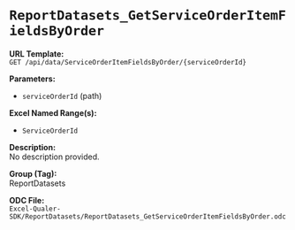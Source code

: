 # `ReportDatasets_GetServiceOrderItemFieldsByOrder`

**URL Template:**  
`GET /api/data/ServiceOrderItemFieldsByOrder/{serviceOrderId}`

**Parameters:**  
- `serviceOrderId` (path)

**Excel Named Range(s):**  
- `ServiceOrderId`

**Description:**  
No description provided.

**Group (Tag):**  
ReportDatasets

**ODC File:**  
`Excel-Qualer-SDK/ReportDatasets/ReportDatasets_GetServiceOrderItemFieldsByOrder.odc`
